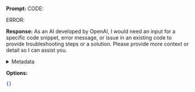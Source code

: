 **Prompt:**
CODE: 


ERROR:


**Response:**
As an AI developed by OpenAI, I would need an input for a specific code snippet, error message, or issue in an existing code to provide troubleshooting steps or a solution. Please provide more context or detail so I can assist you.

<details><summary>Metadata</summary>

- Duration: 5573 ms
- Datetime: 2023-10-19T13:37:16.885595
- Model: gpt-4-0613

</details>

**Options:**
```json
{}
```

